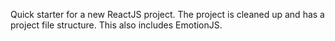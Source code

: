Quick starter for a new ReactJS project. The project is cleaned up and has a project file structure. This also includes EmotionJS. 
